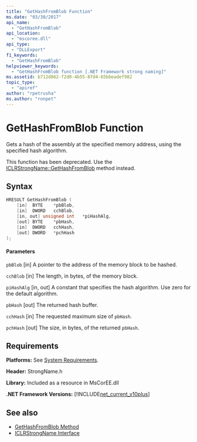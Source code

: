 ```yaml
---
title: "GetHashFromBlob Function"
ms.date: "03/30/2017"
api_name:
  - "GetHashFromBlob"
api_location:
  - "mscoree.dll"
api_type:
  - "DLLExport"
f1_keywords:
  - "GetHashFromBlob"
helpviewer_keywords:
  - "GetHashFromBlob function [.NET Framework strong naming]"
ms.assetid: b712d862-f2d0-4b55-87d4-65bbeadef982
topic_type:
  - "apiref"
author: "rpetrusha"
ms.author: "ronpet"
---
```


# GetHashFromBlob Function

Gets a hash of the assembly at the specified memory address, using the specified hash algorithm.

This function has been deprecated. Use the [ICLRStrongName::GetHashFromBlob](../../../../docs/framework/unmanaged-api/hosting/iclrstrongname-gethashfromblob-method.md) method instead.

## Syntax

```cpp
HRESULT GetHashFromBlob (
    [in]  BYTE    *pbBlob,
    [in]  DWORD   cchBlob,
    [in, out] unsigned int   *piHashAlg,
    [out] BYTE    *pbHash,
    [in]  DWORD   cchHash,
    [out] DWORD   *pchHash
);
```

#### Parameters

`pbBlob`
[in] A pointer to the address of the memory block to be hashed.

`cchBlob`
[in] The length, in bytes, of the memory block.

`piHashAlg`
[in, out] A constant that specifies the hash algorithm. Use zero for the default algorithm.

`pbHash`
[out] The returned hash buffer.

`cchHash`
[in] The requested maximum size of `pbHash`.

`pchHash`
[out] The size, in bytes, of the returned `pbHash`.

## Requirements

**Platforms:** See [System Requirements](../../../../docs/framework/get-started/system-requirements.md).

**Header:** StrongName.h

**Library:** Included as a resource in MsCorEE.dll

**.NET Framework Versions:** [!INCLUDE[net_current_v10plus](../../../../includes/net-current-v10plus-md.md)]

## See also

- [GetHashFromBlob Method](../../../../docs/framework/unmanaged-api/hosting/iclrstrongname-gethashfromblob-method.md)
- [ICLRStrongName Interface](../../../../docs/framework/unmanaged-api/hosting/iclrstrongname-interface.md)
